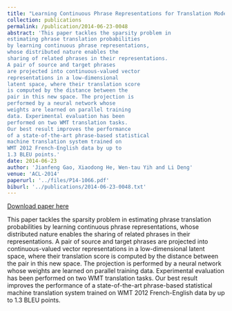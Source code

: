 ```yaml
---
title: "Learning Continuous Phrase Representations for Translation Modeling"
collection: publications
permalink: /publication/2014-06-23-0048
abstract: 'This paper tackles the sparsity problem in
estimating phrase translation probabilities
by learning continuous phrase representations,
whose distributed nature enables the
sharing of related phrases in their representations.
A pair of source and target phrases
are projected into continuous-valued vector
representations in a low-dimensional
latent space, where their translation score
is computed by the distance between the
pair in this new space. The projection is
performed by a neural network whose
weights are learned on parallel training
data. Experimental evaluation has been
performed on two WMT translation tasks.
Our best result improves the performance
of a state-of-the-art phrase-based statistical
machine translation system trained on
WMT 2012 French-English data by up to
1.3 BLEU points.'
date: 2014-06-23
author: 'Jianfeng Gao, Xiaodong He, Wen-tau Yih and Li Deng'
venue: 'ACL-2014'
paperurl: '../files/P14-1066.pdf'
biburl: '../publications/2014-06-23-0048.txt'
---
```


<a href='../files/P14-1066.pdf'>Download paper here</a>

This paper tackles the sparsity problem in
estimating phrase translation probabilities
by learning continuous phrase representations,
whose distributed nature enables the
sharing of related phrases in their representations.
A pair of source and target phrases
are projected into continuous-valued vector
representations in a low-dimensional
latent space, where their translation score
is computed by the distance between the
pair in this new space. The projection is
performed by a neural network whose
weights are learned on parallel training
data. Experimental evaluation has been
performed on two WMT translation tasks.
Our best result improves the performance
of a state-of-the-art phrase-based statistical
machine translation system trained on
WMT 2012 French-English data by up to
1.3 BLEU points.
